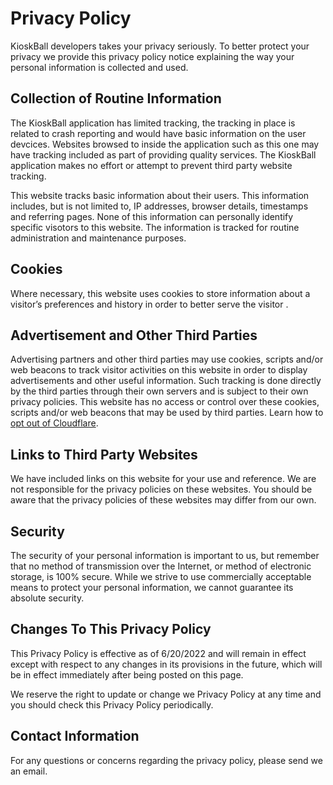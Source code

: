 # Privacy Policy

KioskBall developers takes your privacy seriously. To better protect your privacy we provide this privacy policy notice explaining the way your personal information is collected and used.


## Collection of Routine Information

The KioskBall application has limited tracking, the tracking in place is related to crash reporting and would have basic information on the user devcices. Websites browsed to inside the application such as this one may have tracking included as part of providing quality services. The KioskBall application makes no effort or attempt to prevent third party website tracking.

This website tracks basic information about their users. This information includes, but is not limited to, IP addresses, browser details, timestamps and referring pages. None of this information can personally identify specific visotors to this website. The information is tracked for routine administration and maintenance purposes.


## Cookies

Where necessary, this website uses cookies to store information about a visitor’s preferences and history in order to better serve the visitor .


## Advertisement and Other Third Parties

Advertising partners and other third parties may use cookies, scripts and/or web beacons to track visitor activities on this website in order to display advertisements and other useful information. Such tracking is done directly by the third parties through their own servers and is subject to their own privacy policies. This website has no access or control over these cookies, scripts and/or web beacons that may be used by third parties. Learn how to [opt out of Cloudflare](https://www.cloudflare.com/cookie-policy/#:~:text=You%20may%20opt%20out%20of%20Targeting%20cookies%20through,the%20European%20Union%20or%20United%20Kingdom%2C%20click%20here%29.).


## Links to Third Party Websites

We have included links on this website for your use and reference. We are not responsible for the privacy policies on these websites. You should be aware that the privacy policies of these websites may differ from our own.


## Security

The security of your personal information is important to us, but remember that no method of transmission over the Internet, or method of electronic storage, is 100% secure. While we strive to use commercially acceptable means to protect your personal information, we cannot guarantee its absolute security.


## Changes To This Privacy Policy

This Privacy Policy is effective as of 6/20/2022 and will remain in effect except with respect to any changes in its provisions in the future, which will be in effect immediately after being posted on this page.

We reserve the right to update or change we Privacy Policy at any time and you should check this Privacy Policy periodically.


## Contact Information

For any questions or concerns regarding the privacy policy, please send we an email.